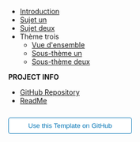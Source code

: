 - [Introduction](fr/introduction.md)
- [Sujet un](fr/topic-one.md)
- [Sujet deux](fr/topic-two.md)
- Thème trois
  - [Vue d'ensemble](fr/topic-three-overview.md "Vue d'ensemble")
  - [Sous-thème un](fr/topic-three-subtopic-one.md "Sous-thème un")
  - [Sous-thème deux](fr/topic-three-subtopic-two.md "Sous-thème deux")

**PROJECT INFO**  
* [GitHub Repository](https://github.com/hibbitts-design/docsify-open-publishing-starter-kit/)  
* [ReadMe](https://github.com/hibbitts-design/docsify-open-publishing-starter-kit/blob/main/README.md)  

<form action="https://github.com/hibbitts-design/docsify-open-publishing-starter-kit-multilanguage/generate" target="_blank">
  <input type="submit" value="Use this Template on GitHub" style="cursor: pointer;margin-top:12px;padding:8px;background-color:#FFFFFF;border:1px solid #0374B5;border-radius:.25rem;color:#0374B5;display:inline-block;text-align:center;text-decoration:none;width:250px;-webkit-text-size-adjust:none;mso-hide:all;" />
</form>
